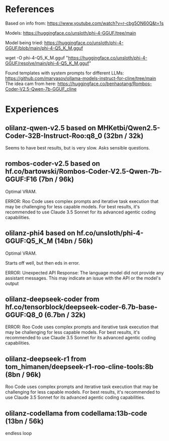 # References

Based on info from: https://www.youtube.com/watch?v=r-cbg5ON60Q&t=1s

Models: https://huggingface.co/unsloth/phi-4-GGUF/tree/main

Model being tried: https://huggingface.co/unsloth/phi-4-GGUF/blob/main/phi-4-Q5_K_M.gguf

wget -O phi-4-Q5_K_M.gguf "https://huggingface.co/unsloth/phi-4-GGUF/resolve/main/phi-4-Q5_K_M.gguf"



Found templates with system prompts for different LLMs:
https://github.com/maryasov/ollama-models-instruct-for-cline/tree/main
The idea cam from here: https://huggingface.co/benhaotang/Rombos-Coder-V2.5-Qwen-7b-GGUF_cline



# Experiences

## olilanz-qwen-v2.5 based on MHKetbi/Qwen2.5-Coder-32B-Instruct-Roo:q8_0 (32bn / 32k)

Seems to have best results, but is very slow. Asks sensible questions.

## rombos-coder-v2.5 based on hf.co/bartowski/Rombos-Coder-V2.5-Qwen-7b-GGUF:F16 (7bn / 96k)

Optimal VRAM.

ERROR: Roo Code uses complex prompts and iterative task execution that may be challenging for less capable models. For best results, it's recommended to use Claude 3.5 Sonnet for its advanced agentic coding capabilities.

## olilanz-phi4 based on hf.co/unsloth/phi-4-GGUF:Q5_K_M (14bn / 56k)

Optimal VRAM.

Starts off well, but then eds in error.

ERROR: Unexpected API Response: The language model did not provide any assistant messages. This may indicate an issue with the API or the model's output

## olilanz-deepseek-coder from hf.co/tensorblock/deepseek-coder-6.7b-base-GGUF:Q8_0 (6.7bn / 32k)

ERROR: Roo Code uses complex prompts and iterative task execution that may be challenging for less capable models. For best results, it's recommended to use Claude 3.5 Sonnet for its advanced agentic coding capabilities.

## olilanz-deepseek-r1 from  tom_himanen/deepseek-r1-roo-cline-tools:8b (8bn / 96k)

Roo Code uses complex prompts and iterative task execution that may be challenging for less capable models. For best results, it's recommended to use Claude 3.5 Sonnet for its advanced agentic coding capabilities.

## olilanz-codellama from  codellama:13b-code (13bn / 56k)

endless loop
